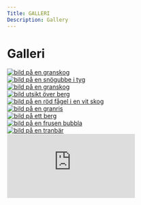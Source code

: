 ```yaml
---
Title: GALLERI
Description: Gallery
---
```


Galleri
==========================

<div class="gallery">

<div class="one">
    <a target="_blank" href="%base_url%/image/woods.jpg">
        <picture>
            <source media="(min-width: 1150px)" srcset="%base_url%/image/woods.jpg?w=350&h=250&crop-to-fit&q=60">
            <source media="(min-width: 766px)" srcset="%base_url%/image/woods.jpg?w=500&h=350&crop-to-fit&q=80">
            <img alt="bild på en granskog" srcset="%base_url%/image/woods.jpg?w=300&h=300&crop-to-fit&q=50&f=grayscale">
        </picture>
    </a>
</div>

<div class="two">
    <a target="_blank" href="%base_url%/image/gnome.jpg">
        <picture>
            <source media="(min-width: 1150px)" srcset="%base_url%/image/gnome.jpg?w=350&h=250&crop-to-fit&q=60">
            <source media="(min-width: 766px)" srcset="%base_url%/image/gnome.jpg?w=500&h=350&crop-to-fit&q=80">
            <img alt="bild på en snögubbe i tyg" srcset="%base_url%/image/gnome.jpg?w=300&h=300&crop-to-fit&q=50">
        </picture>
    </a>
</div>

<div class="three">
    <a target="_blank" href="%base_url%/image/forest.jpg">
        <picture>
            <source media="(min-width: 1150px)" srcset="%base_url%/image/forest.jpg?w=350&h=250&crop-to-fit&q=60">
            <source media="(min-width: 766px)" srcset="%base_url%/image/forest.jpg?w=500&h=350&crop-to-fit&q=80">
            <img alt="bild på en granskog" srcset="%base_url%/image/forest.jpg?w=300&h=300&crop-to-fit&q=50">
        </picture>
    </a>
</div>

<div class="four">
    <a target="_blank" href="%base_url%/image/view.jpg">
        <picture>
            <source media="(min-width: 1150px)" srcset="%base_url%/image/view.jpg?w=350&h=250&crop-to-fit&q=60">
            <source media="(min-width: 766px)" srcset="%base_url%/image/view.jpg?w=500&h=350&crop-to-fit&q=80">
            <img alt="bild utsikt över berg" srcset="%base_url%/image/view.jpg?w=300&h=300&crop-to-fit&q=50&f=grayscale">
        </picture>
    </a>
</div>

<div class="five">
    <a target="_blank" href="%base_url%/image/cardinal.jpg">
        <picture>
            <source media="(min-width: 1150px)" srcset="%base_url%/image/cardinal.jpg?w=350&h=250&crop-to-fit&q=60">
            <source media="(min-width: 766px)" srcset="%base_url%/image/cardinal.jpg?w=500&h=350&crop-to-fit&q=80">
            <img alt="bild på en röd fågel i en vit skog" srcset="%base_url%/image/cardinal.jpg?w=300&h=300&crop-to-fit&q=70&area=0,0,10,25">
        </picture>
    </a>
</div>

<div class="six">
    <a target="_blank" href="%base_url%/image/spruce.jpg">
        <picture>
            <source media="(min-width: 1150px)" srcset="%base_url%/image/spruce.jpg?w=350&h=250&crop-to-fit&q=60">
            <source media="(min-width: 766px)" srcset="%base_url%/image/spruce.jpg?w=500&h=350&crop-to-fit&q=80">
            <img alt="bild på en granris" srcset="%base_url%/image/spruce.jpg?w=300&h=300&crop-to-fit&q=50">
        </picture>
    </a>
</div>

<div class="seven">
    <a target="_blank" href="%base_url%/image/mountain.jpg">
        <picture>
            <source media="(min-width: 1150px)" srcset="%base_url%/image/mountain.jpg?w=350&h=250&crop-to-fit&q=60">
            <source media="(min-width: 766px)" srcset="%base_url%/image/mountain.jpg?w=500&h=350&crop-to-fit&q=80">
            <img alt="bild på ett berg" srcset="%base_url%/image/mountain.jpg?w=300&h=300&crop-to-fit&q=50">
        </picture>
    </a>
</div>

<div class="eight">
    <a target="_blank" href="%base_url%/image/bubble.jpg">
        <picture>
            <source media="(min-width: 1150px)" srcset="%base_url%/image/bubble.jpg?w=350&h=250&crop-to-fit&q=60">
            <source media="(min-width: 766px)" srcset="%base_url%/image/bubble.jpg?w=500&h=350&crop-to-fit&q=80">
            <img alt="bild på en frusen bubbla" srcset="%base_url%/image/bubble.jpg?w=300&h=300&crop-to-fit&q=50&f=grayscale">
        </picture>
    </a>
</div>

<div class="nine">
    <a target="_blank" href="%base_url%/image/berries.jpg">
        <picture>
            <source media="(min-width: 1150px)" srcset="%base_url%/image/berries.jpg?w=350&h=250&crop-to-fit&q=60">
            <source media="(min-width: 766px)" srcset="%base_url%/image/berries.jpg?w=500&h=350&crop-to-fit&q=80">
            <img alt="bild på en tranbär" srcset="%base_url%/image/berries.jpg?w=300&h=300&crop-to-fit&q=50">
        </picture>
    </a>
</div>
</div>

<div class="embed-container">
    <iframe src="https://www.youtube.com/embed/KuXjwB4LzSA" frameborder="0" allowfullscreen></iframe>
</div>
